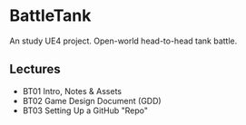 # BattleTank
An study UE4 project. Open-world head-to-head tank battle.
## Lectures
* BT01 Intro, Notes & Assets
* BT02 Game Design Document (GDD)
* BT03 Setting Up a GitHub "Repo"